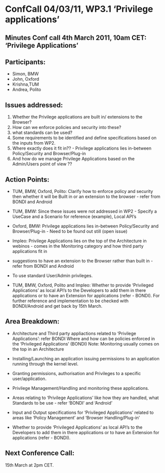 ConfCall 04/03/11, WP3.1 ‘Privilege applications’
=================================================

Minutes Conf call 4th March 2011, 10am CET: ‘Privilege Applications’
--------------------------------------------------------------------

Participants:
-------------

-   Simon, BMW
-   John, Oxford
-   Krishna,TUM
-   Andrea, Polito

Issues addressed:
-----------------

1. Whether the Privilege applications are built in/ extensions to the Browser?
2. How can we enforce policies and security into these?
3. what standards can be used?
4. Some requirements to be identified and define specifications based on the inputs from WP2.
5. Where exactly does it fit in?? - Privilege applications lies in-between Policy/Security and Browser/Plug-in
6. And how do we manage Privilege Applications based on the Admin/Users point of view ??

Action Points:
--------------

-   TUM, BMW, Oxford, Polito: Clarify how to enforce policy and security then whether it will be Built in or an extension to the browser - refer from BONDI and Android
-   TUM, BMW: Since these issues were not addressed in WP2 - Specify a UseCase and a Scenario for reference (example), Local API’s
-   Oxford, BMW: Privilege applications lies in-between Policy/Security and Browser/Plug-in - Need to be found out still (open issue)
-   Impleo: Privilege Applications lies on the top of the Architecture in webinos - comes in the Monitoring category and how third party applications fit in
-   suggestions to have an extension to the Browser rather than built in - refer from BONDI and Android
-   To use standard User/Admin privileges.

-   TUM, BMW, Oxford, Polito and Impleo: Whether to provide ‘Privileged Applications’ as local API’s to the Developers to add them in there applications or to have an Extension for applications (refer - BONDI).
    For further reference and implementation to be checked with BONDI/Android and get back by 15th March.

Area Breakdown:
---------------

* Architecture and Third party appliactions related to ‘Privilege Applications’: refer BONDI
 Where and how can be policies enforced in the ‘Privileged Applications’ (BONDI)
 Note: Monitoring usually comes on the top in an Architecture

* Installing/Launching an application issuing permissions to an application running through the kernel level.

* Granting permissions, authorisation and Privileges to a specific user/application.

* Privilege Management/Handling and monitoring these applications.

* Areas relating to ‘Privilege Applications’ like how they are handled, what Standards to be use - refer ‘BONDI’ and ‘Android’

* Input and Output specifications for ‘Privileged Applications’ related to areas like ‘Policy Management’ and ‘Browser Handling/Plug-in’

* Whether to provide ‘Privileged Applications’ as local API’s to the Developers to add them in there applications or to have an Extension for applications (refer - BONDI).

Next Conference Call:
---------------------

15th March at 2pm CET.

